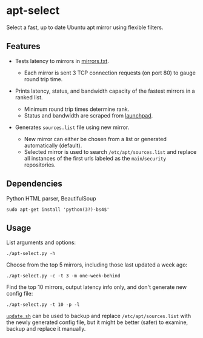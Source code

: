 apt-select
========

Select a fast, up to date Ubuntu apt mirror using flexible filters.

Features
-----------

- Tests latency to mirrors in [mirrors.txt](http://mirrors.ubuntu.com/mirrors.txt).
    - Each mirror is sent 3 TCP connection requests (on port 80) to gauge round trip time.

- Prints latency, status, and bandwidth capacity of the fastest mirrors in a ranked list.
    - Minimum round trip times determine rank.
    - Status and bandwidth are scraped from [launchpad](https://launchpad.net/ubuntu/+archivemirrors).

- Generates `sources.list` file using new mirror.
    - New mirror can either be chosen from a list or generated automatically (default).
    - Selected mirror is used to search `/etc/apt/sources.list` and replace all instances of the first urls labeled as the `main`/`security` repositories.

Dependencies
------------

Python HTML parser, BeautifulSoup

    sudo apt-get install 'python(3?)-bs4$'

Usage
-----

List arguments and options:

    ./apt-select.py -h

Choose from the top 5 mirrors, including those last updated a week ago:

    ./apt-select.py -c -t 3 -m one-week-behind

Find the top 10 mirrors, output latency info only, and don't generate new config file:

    ./apt-select.py -t 10 -p -l

[`update.sh`](https://github.com/jblakeman/apt-select/blob/master/update.sh) can be used to backup and replace `/etc/apt/sources.list` with the newly generated config file, but it might be better (safer) to examine, backup and replace it manually.

